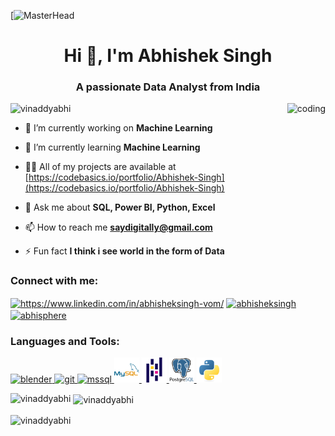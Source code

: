 [![MasterHead](https://img.freepik.com/premium-photo/virtual-neural-networks-artificial-intelligence-machine-learning-banner-wallpaper-made-with-generative-ai_155027-3423.jpg?w=1380)
<h1 align="center">Hi 👋, I'm Abhishek Singh</h1>
<h3 align="center">A passionate Data Analyst from India</h3>
<img align="right" alt="coding" widht="400" src="https://img.freepik.com/free-photo/view-smiling-3d-man-using-tablet_23-2150709866.jpg?t=st=1703518845~exp=1703522445~hmac=1dc0ad14fb6535b943f2e9707357a1baaa50590e6fd50e9d894c251602d98100&w=740>

<p align="left"> <img src="https://komarev.com/ghpvc/?username=vinaddyabhi&label=Profile%20views&color=0e75b6&style=flat" alt="vinaddyabhi" /> </p>

- 🔭 I’m currently working on **Machine Learning**

- 🌱 I’m currently learning **Machine Learning**

- 👨‍💻 All of my projects are available at [https://codebasics.io/portfolio/Abhishek-Singh](https://codebasics.io/portfolio/Abhishek-Singh)

- 💬 Ask me about **SQL, Power BI, Python, Excel**

- 📫 How to reach me **saydigitally@gmail.com**

- ⚡ Fun fact **I think i see world in the form of Data**

<h3 align="left">Connect with me:</h3>
<p align="left">
<a href="https://linkedin.com/in/https://www.linkedin.com/in/abhisheksingh-vom/" target="blank"><img align="center" src="https://raw.githubusercontent.com/rahuldkjain/github-profile-readme-generator/master/src/images/icons/Social/linked-in-alt.svg" alt="https://www.linkedin.com/in/abhisheksingh-vom/" height="30" width="40" /></a>
<a href="https://fb.com/abhisheksingh" target="blank"><img align="center" src="https://raw.githubusercontent.com/rahuldkjain/github-profile-readme-generator/master/src/images/icons/Social/facebook.svg" alt="abhisheksingh" height="30" width="40" /></a>
<a href="https://www.youtube.com/c/abhisphere" target="blank"><img align="center" src="https://raw.githubusercontent.com/rahuldkjain/github-profile-readme-generator/master/src/images/icons/Social/youtube.svg" alt="abhisphere" height="30" width="40" /></a>
</p>

<h3 align="left">Languages and Tools:</h3>
<p align="left"> <a href="https://www.blender.org/" target="_blank" rel="noreferrer"> <img src="https://download.blender.org/branding/community/blender_community_badge_white.svg" alt="blender" width="40" height="40"/> </a> <a href="https://git-scm.com/" target="_blank" rel="noreferrer"> <img src="https://www.vectorlogo.zone/logos/git-scm/git-scm-icon.svg" alt="git" width="40" height="40"/> </a> <a href="https://www.microsoft.com/en-us/sql-server" target="_blank" rel="noreferrer"> <img src="https://www.svgrepo.com/show/303229/microsoft-sql-server-logo.svg" alt="mssql" width="40" height="40"/> </a> <a href="https://www.mysql.com/" target="_blank" rel="noreferrer"> <img src="https://raw.githubusercontent.com/devicons/devicon/master/icons/mysql/mysql-original-wordmark.svg" alt="mysql" width="40" height="40"/> </a> <a href="https://pandas.pydata.org/" target="_blank" rel="noreferrer"> <img src="https://raw.githubusercontent.com/devicons/devicon/2ae2a900d2f041da66e950e4d48052658d850630/icons/pandas/pandas-original.svg" alt="pandas" width="40" height="40"/> </a> <a href="https://www.postgresql.org" target="_blank" rel="noreferrer"> <img src="https://raw.githubusercontent.com/devicons/devicon/master/icons/postgresql/postgresql-original-wordmark.svg" alt="postgresql" width="40" height="40"/> </a> <a href="https://www.python.org" target="_blank" rel="noreferrer"> <img src="https://raw.githubusercontent.com/devicons/devicon/master/icons/python/python-original.svg" alt="python" width="40" height="40"/> </a> </p>

<p><img align="left" src="https://github-readme-stats.vercel.app/api/top-langs?username=vinaddyabhi&show_icons=true&locale=en&layout=compact" alt="vinaddyabhi" /></p>

<p>&nbsp;<img align="center" src="https://github-readme-stats.vercel.app/api?username=vinaddyabhi&show_icons=true&locale=en" alt="vinaddyabhi" /></p>

<p><img align="center" src="https://github-readme-streak-stats.herokuapp.com/?user=vinaddyabhi&" alt="vinaddyabhi" /></p>
